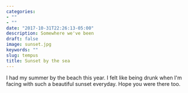 ```yaml
---
categories:
- ""
- ""
date: "2017-10-31T22:26:13-05:00"
description: Somewhere we've been
draft: false
image: sunset.jpg
keywords: ""
slug: tempus
title: Sunset by the sea
---
```

I had my summer by the beach this year. I felt like being drunk when I'm facing with such a beautiful sunset everyday. Hope you were there too.